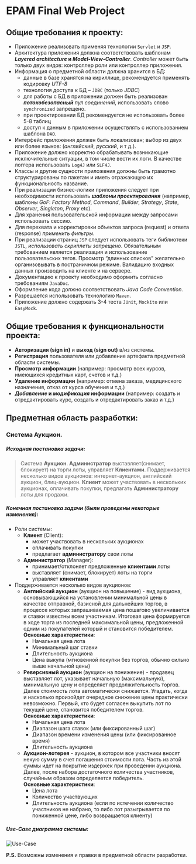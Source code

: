# EPAM Final Web Project  
## Общие требования к проекту:
- Приложение реализовать применяя технологии `Servlet` и `JSP`.
- Архитектура приложения должна соответствовать шаблонам __*Layered architecture* и *Model-View-Controller*__. _Controller_ может быть только двух видов: контроллер роли или контроллер приложения.
- Информация о предметной области должна хранится в БД:
	+ данные в базе хранятся на кириллице, рекомендуется применять кодировку *UTF-8*
	+ технология доступа к БД – `JDBC` (только *JDBC*)
	+ для работы с БД в приложении должен быть реализован *__потокобезопасный__ пул соединений*, использовать слово `synchronized` запрещено.
	+ при проектировании БД рекомендуется не использовать более 5-8 таблиц
	+ доступ к данным в приложении осуществлять с использованием шаблона `DAO`.
- Интерфейс приложения должен быть локализован; выбор из двух или более языков: (*английский*, *русский*, и т д.).
- Приложение должно корректно обрабатывать возникающие исключительные ситуации, в том числе вести их логи. В качестве логгера использовать `Log4J` или `SLF4J`.
- Классы и другие сущности приложения должны быть грамотно структурированы по пакетам и иметь отражающую их функциональность название.
- При реализации бизнес-логики приложения следует при необходимости использовать *__шаблоны проектирования__* (например, шаблоны *GoF*: *Factory Method*, *Command*, *Builder*, *Strategy*, *State*, *Observer*, *Singleton*, *Proxy* etc).
- Для хранения пользовательской информации между запросами использовать сессию.
- Для перехвата и корректировки объектов запроса (request) и ответа (response) *применить фильтры*.
- При реализации страниц `JSP` следует использовать теги библиотеки `JSTL`, *использовать скриплеты запрещено*. Обязательным требованием является реализация и использование пользовательских тегов. Просмотр “длинных списков” желательно организовывать в постраничном режиме.
Валидацию входных данных производить на клиенте и на сервере.
- Документацию к проекту необходимо оформить согласно требованиям `JavaDoc`.
- Оформление кода должно соответствовать *Java Code Convention*.
- Разрешается использовать технологию `Maven`.
- Приложение должно содержать 3-4 теста `JUnit`, `Mockito` или `EasyMock`.
## Общие требования к функциональности проекта:
- __Авторизация (sign in)__ и __выход (sign out)__ в/из системы.
- __Регистрация__ пользователя или добавление артефакта предметной области системы.
- __Просмотр информации__ (например: просмотр всех курсов, имеющихся кредитных карт, счетов и т.д.)
- __Удаление информации__ (например: отмена заказа, медицинского назначения, отказ от курса обучения и т.д.)
- __*Добавление* и *модификация* информации__ (например: создать и отредактировать курс, создать и отредактировать заказ и т.д.)
## Предметная область разработки:  
### Система Аукцион.  
##### Исходная постановка задачи:  
> Система __Аукцион__. __Администратор__ выставляет(снимает, блокирует) на торги лоты, управляет __Клиентами__. Поддерживается несколько видов аукционов: интернет-аукцион, английский аукцион, блиц-аукцион. __Клиент__ может участвовать в нескольких аукционах, оплачивать покупки, предлагать __Администратору__ лоты для продажи.

##### Конечная постановка задачи (были проведены некоторые изменения): 
+ Роли системы:
    - __Клиент__ (Client):
      + может участвовать в нескольких аукционах
      + оплачивать покупки
      + предлагает __администратору__ свои лоты
    - __Администратор__ (Manager):
      + принимает/отклоняет предложенные __клиентами__ лоты
      + выставляет (снимает, блокирует) лоты на торги
      + управляет __клиентами__
+ Поддерживается несколько видов аукционов:
    - __Английский аукцион__ (аукцион на повышение) - вид аукциона, основывающийся на установлении минимальной цены в качестве отправной, базисной для дальнейших торгов, в процессе которых запрашиваемая цена пошагово увеличивается и ставки известны всем участникам. Итоговая цена формируется в ходе торга из последней максимальной цены, предложенной одним из покупателей который и становится победителем.  
    __Основные характеристики__:
        + Начальная цена лота
        + Минимальный шаг ставки
        + Длительность аукциона
        + Цена выкупа (мгновенной покупки без торгов, обычно сильно выше начальной цены)
    - __Реверсивный аукцион__ (аукцион на понижение) - продавец выставляет лот, указывает начальную (максимальную), минимальную цену и определяет продолжительность торгов. Далее стоимость лота автоматически снижается. Угадать, когда и насколько произойдет очередное снижение цены практически невозможно. Первый, кто будет согласен выкупить лот по текущей цене, становится победителем торгов.  
    __Основные характеристики__:
        + Начальная цена лота
        + Диапазон шага ставок (или фиксированный шаг)
        + Диапазон времени изменения цены (или фиксированное время)
        + Длительность аукциона
    - __Аукцион-лотерея__ - аукцион, в котором все участники вносят некую сумму в счет погашения стоимости лота. Часть из этой суммы идет на покрытие издержек при проведении аукциона. Далее, после набора достаточного количества участников, случайным образом определяется победитель.  
    __Основные характеристики__:
        + Цена лота 
        + Количество участвующих
        + Длительность аукциона (если по истечении количество участников не набрано, то либо лот разыгрывается по пониженной цене, либо возвращается клиенту)
##### Use-Case диаграмма системы:
![Use-Case](https://raw.githubusercontent.com/Meosit/BuyBet/master/additional/use-case.png)
		
__P.S.__ Возможны изменения и правки в предметной области разработки.
